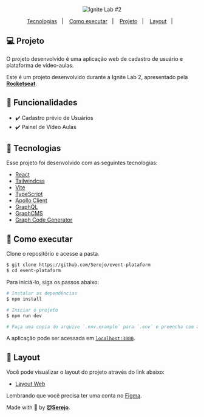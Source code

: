 <p align="center">
  <img alt="Ignite Lab #2" src=".github/logo.png" />
</p>

<p align="center">
  <a href="#-tecnologias">Tecnologias</a>&nbsp;&nbsp;&nbsp;|&nbsp;&nbsp;&nbsp;
  <a href="#-como-executar">Como executar</a>&nbsp;&nbsp;&nbsp;|&nbsp;&nbsp;&nbsp;
  <a href="#-projeto">Projeto</a>&nbsp;&nbsp;&nbsp;|&nbsp;&nbsp;&nbsp;
  <a href="#-layout">Layout</a>&nbsp;&nbsp;&nbsp;|&nbsp;&nbsp;&nbsp;
</p>

## 💻 Projeto

O projeto desenvolvido é uma aplicação web de cadastro de usuário e plataforma de vídeo-aulas.

Este é um projeto desenvolvido durante a Ignite Lab 2, apresentado pela **[Rocketseat](https://www.rocketseat.com.br)**.

## 🎯 Funcionalidades

- ✔️ Cadastro prévio de Usuários
- ✔️ Painel de Vídeo Aulas

## 🧪 Tecnologias

Esse projeto foi desenvolvido com as seguintes tecnologias:

- [React](https://reactjs.org)
- [Tailwindcss](https://tailwindcss.com)
- [Vite](https://vitejs.dev)
- [TypeScript](https://www.typescriptlang.org)
- [Apollo Client](https://www.apollographql.com/docs/)
- [GraphQL](https://graphql.org/)
- [GraphCMS](https://app.graphcms.com/)
- [Graph Code Generator](https://www.graphql-code-generator.com/)

## 🚀 Como executar

Clone o repositório e acesse a pasta.

```bash
$ git clone https://github.com/Serejo/event-plataform
$ cd event-plataform
```

Para iniciá-lo, siga os passos abaixo:

```bash
# Instalar as dependências
$ npm install

# Iniciar o projeto
$ npm run dev

# Faça uma copia do arquivo `.env.example` para `.env` e preencha com as suas credenciais
```

A aplicação pode ser acessada em [`localhost:3000`](http://localhost:3000).

## 🔖 Layout

Você pode visualizar o layout do projeto através do link abaixo:

- [Layout Web](https://www.figma.com/file/NVvtbaEe0UYXEldM0CBDnU/Plataforma-de-evento---Ignite-Lab-(Community))

Lembrando que você precisa ter uma conta no [Figma](http://figma.com/).


Made with 💜 by **[@Serejo](https://www.linkedin.com/in/erick-serejo-30984b101/)**.
